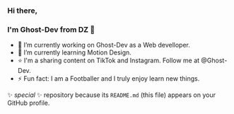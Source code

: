 # 
### Hi there, 
### I'm Ghost-Dev from DZ 👋

- 🔭 I’m currently working on Ghost-Dev as a Web develloper.
- 🌱 I’m currently learning Motion Design.
- ⭐ I'm a sharing content on TikTok and Instagram. Follow me at @Ghost-Dev.
- ⚡ Fun fact: I am a Footballer and I truly enjoy learn new things. 


 ✨ _special_ ✨ repository because its `README.md` (this file) appears on your GitHub profile.



